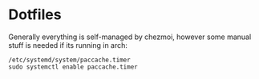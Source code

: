 # Dotfiles

Generally everything is self-managed by chezmoi, however some manual stuff is needed if its running in arch:


```
/etc/systemd/system/paccache.timer
sudo systemctl enable paccache.timer
```
